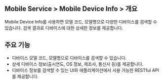 ## Mobile Service > Mobile Device Info > 개요

Mobile Device Info를 사용하면 모델 코드, 모델명으로 다양한 디바이스를 검색할 수 있습니다. 검색 결과로 디바이스에 대한 상세한 정보를 제공합니다.

## 주요 기능

- 디바이스 모델 코드, 모델명으로 디바이스를 검색할 수 있습니다.
- 상세 디바이스 정보(출시연도, OS 정보, 제조사, 통신사 등)를 제공합니다.
- 디바이스 정보를 검색할 수 있는 UI와 애플리케이션에서 사용 가능한 RESTful API를 제공합니다.
